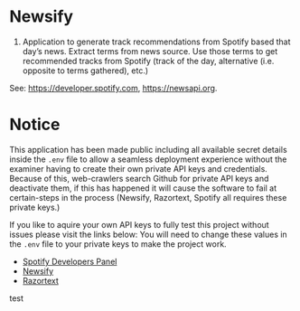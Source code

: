 # Newsify

1) Application to generate track recommendations from Spotify based that day’s news. Extract terms from news source. Use those terms to get recommended tracks from Spotify (track of the day, alternative (i.e. opposite to terms gathered), etc.)

See: https://developer.spotify.com, https://newsapi.org.

# Notice

This application has been made public including all available secret details inside the `.env` file to allow a seamless deployment experience without the examiner having to create their own private API keys and credentials. Because of this, web-crawlers search Github for private API keys and deactivate them, if this has happened it will cause the software to fail at certain-steps in the process (Newsify, Razortext, Spotify all requires these private keys.)<br/>

If you like to aquire your own API keys to fully test this project without issues please visit the links below: You will need to change these values in the `.env` file to your private keys to make the project work.

* [Spotify Developers Panel](https://developer.spotify.com/)
* [Newsify](https://newsapi.org/register)
* [Razortext](https://www.textrazor.com/signup)


test
